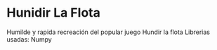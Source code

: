 # Hunidir La Flota
Humilde y rapida recreación del popular juego Hundir la flota
Librerias usadas: Numpy

 
